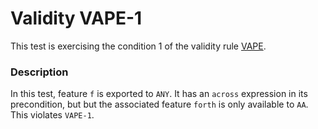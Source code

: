 # Validity VAPE-1

This test is exercising the condition 1 of the validity rule [VAPE](..).

### Description

In this test, feature `f` is exported to `ANY`. It has an `across` expression in its precondition, but but the associated feature `forth` is only available to `AA`. This violates `VAPE-1`.

